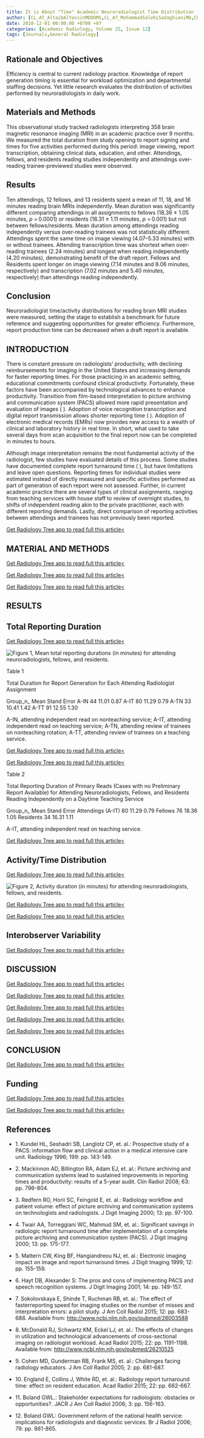 ```yaml
---
title: It is About "Time" Academic Neuroradiologist Time Distribution for Interpreting Brain MRIs
author: [CL_AT_AltaibAlYassinMDDOMS,CL_AT_MohammadSalehiSadaghianiMD,CL_AT_SuyashMohanMD,CL_AT_RNickBryanMDPhD,CL_AT_IlyaNasrallahMDPhD]
date: 2018-12-01 00:00:00 +0700 +07
categories: [Academic Radiology, Volume 25, Issue 12]
tags: [Journals,General Radiology]
---
```

## Rationale and Objectives

Efficiency is central to current radiology practice. Knowledge of report generation timing is essential for workload optimization and departmental staffing decisions. Yet little research evaluates the distribution of activities performed by neuroradiologists in daily work.

## Materials and Methods

This observational study tracked radiologists interpreting 358 brain magnetic resonance imaging (MRI) in an academic practice over 9 months. We measured the total duration from study opening to report signing and times for five activities performed during this period: image viewing, report transcription, obtaining clinical data, education, and other. Attendings, fellows, and residents reading studies independently and attendings over-reading trainee-previewed studies were observed.

## Results

Ten attendings, 12 fellows, and 13 residents spent a mean of 11, 18, and 16 minutes reading brain MRIs independently. Mean duration was significantly different comparing attendings in all assignments to fellows (18.36 ± 1.05 minutes, _p_ = 0.0001) or residents (16.31 ± 1.11 minutes, _p_ = 0.001) but not between fellows/residents. Mean duration among attendings reading independently versus over-reading trainees was not statistically different. Attendings spent the same time on image viewing (4.07–5.33 minutes) with or without trainees. Attending transcription time was shortest when over-reading trainees (2.24 minutes) and longest when reading independently (4.20 minutes), demonstrating benefit of the draft report. Fellows and Residents spent longer on image viewing (7.14 minutes and 8.06 minutes, respectively) and transcription (7.02 minutes and 5.40 minutes, respectively) than attendings reading independently.

## Conclusion

Neuroradiologist time/activity distributions for reading brain MRI studies were measured, setting the stage to establish a benchmark for future reference and suggesting opportunities for greater efficiency. Furthermore, report production time can be decreased when a draft report is available.

## INTRODUCTION

There is constant pressure on radiologists’ productivity, with declining reimbursements for imaging in the United States and increasing demands for faster reporting times. For those practicing in an academic setting, educational commitments confound clinical productivity. Fortunately, these factors have been accompanied by technological advances to enhance productivity. Transition from film-based interpretation to picture archiving and communication system (PACS) allowed more rapid presentation and evaluation of images ( ). Adoption of voice recognition transcription and digital report transmission allows shorter reporting time ( ). Adoption of electronic medical records (EMRs) now provides new access to a wealth of clinical and laboratory history in real time. In short, what used to take several days from scan acquisition to the final report now can be completed in minutes to hours.

Although image interpretation remains the most fundamental activity of the radiologist, few studies have evaluated details of this process. Some studies have documented complete report turnaround time ( ), but have limitations and leave open questions. Reporting times for individual studies were estimated instead of directly measured and specific activities performed as part of generation of each report were not assessed. Further, in current academic practice there are several types of clinical assignments, ranging from teaching services with house staff to review of overnight studies, to shifts of independent reading akin to the private practitioner, each with different reporting demands. Lastly, direct comparison of reporting activities between attendings and trainees has not previously been reported.

[Get Radiology Tree app to read full this article<](https://clinicalpub.com/app)

## MATERIAL AND METHODS

[Get Radiology Tree app to read full this article<](https://clinicalpub.com/app)

[Get Radiology Tree app to read full this article<](https://clinicalpub.com/app)

[Get Radiology Tree app to read full this article<](https://clinicalpub.com/app)

## RESULTS

## Total Reporting Duration

[Get Radiology Tree app to read full this article<](https://clinicalpub.com/app)

![Figure 1, Mean total reporting durations (in minutes) for attending neuroradiologists, fellows, and residents.](https://storage.googleapis.com/dl.dentistrykey.com/clinical/ItisAboutTimeAcademicNeuroradiologistTimeDistributionforInterpretingBrainMRIs/0_1s20S1076633218301971.jpg)

Table 1


Total Duration for Report Generation for Each Attending Radiologist Assignment


Group_n_ Mean Stand Error A-IN 44 11.01 0.87 A-IT 80 11.29 0.79 A-TN 33 10.41 1.42 A-TT 91 12.55 1.30

A-IN, attending independent read on nonteaching service; A-IT, attending independent read on teaching service; A-TN, attending review of trainees on nonteaching rotation; A-TT, attending review of trainees on a teaching service.


[Get Radiology Tree app to read full this article<](https://clinicalpub.com/app)

[Get Radiology Tree app to read full this article<](https://clinicalpub.com/app)

Table 2


Total Reporting Duration of Primary Reads (Cases with no Preliminary Report Available) for Attending Neuroradiologists, Fellows, and Residents Reading Independently on a Daytime Teaching Service


Group_n_ Mean Stand Error Attendings (A-IT) 80 11.29 0.79 Fellows 76 18.36 1.05 Residents 34 16.31 1.11

A-IT, attending independent read on teaching service.


[Get Radiology Tree app to read full this article<](https://clinicalpub.com/app)

## Activity/Time Distribution

[Get Radiology Tree app to read full this article<](https://clinicalpub.com/app)

![Figure 2, Activity duration (in minutes) for attending neuroradiologists, fellows, and residents.](https://storage.googleapis.com/dl.dentistrykey.com/clinical/ItisAboutTimeAcademicNeuroradiologistTimeDistributionforInterpretingBrainMRIs/1_1s20S1076633218301971.jpg)

[Get Radiology Tree app to read full this article<](https://clinicalpub.com/app)

[Get Radiology Tree app to read full this article<](https://clinicalpub.com/app)

## Interobserver Variability

[Get Radiology Tree app to read full this article<](https://clinicalpub.com/app)

## DISCUSSION

[Get Radiology Tree app to read full this article<](https://clinicalpub.com/app)

[Get Radiology Tree app to read full this article<](https://clinicalpub.com/app)

[Get Radiology Tree app to read full this article<](https://clinicalpub.com/app)

[Get Radiology Tree app to read full this article<](https://clinicalpub.com/app)

[Get Radiology Tree app to read full this article<](https://clinicalpub.com/app)

## CONCLUSION

[Get Radiology Tree app to read full this article<](https://clinicalpub.com/app)

## Funding

[Get Radiology Tree app to read full this article<](https://clinicalpub.com/app)

[Get Radiology Tree app to read full this article<](https://clinicalpub.com/app)

## References

- 1\. Kundel HL, Seshadri SB, Langlotz CP, et. al.: Prospective study of a PACS: information flow and clinical action in a medical intensive care unit. Radiology 1996; 199: pp. 143-149.


- 2\. Mackinnon AD, Billington RA, Adam EJ, et. al.: Picture archiving and communication systems lead to sustained improvements in reporting times and productivity: results of a 5-year audit. Clin Radiol 2008; 63: pp. 796-804.


- 3\. Redfern RO, Horii SC, Feingold E, et. al.: Radiology workflow and patient volume: effect of picture archiving and communication systems on technologists and radiologists. J Digit Imaging 2000; 13: pp. 97-100.


- 4\. Twair AA, Torreggiani WC, Mahmud SM, et. al.: Significant savings in radiologic report turnaround time after implementation of a complete picture archiving and communication system (PACS). J Digit Imaging 2000; 13: pp. 175-177.


- 5\. Mattern CW, King BF, Hangiandreou NJ, et. al.: Electronic imaging impact on image and report turnaround times. J Digit Imaging 1999; 12: pp. 155-159.


- 6\. Hayt DB, Alexander S: The pros and cons of implementing PACS and speech recognition systems. J Digit Imaging 2001; 14: pp. 149-157.


- 7\. Sokolovskaya E, Shinde T, Ruchman RB, et. al.: The effect of fasterreporting speed for imaging studies on the number of misses and interpretation errors: a pilot study. J Am Coll Radiol 2015; 12: pp. 683-688. Available from: http://www.ncbi.nlm.nih.gov/pubmed/26003588

- 8\. McDonald RJ, Schwartz KM, Eckel LJ, et. al.: The effects of changes in utilization and technological advancements of cross-sectional imaging on radiologist workload. Acad Radiol 2015; 22: pp. 1191-1198. Available from: http://www.ncbi.nlm.nih.gov/pubmed/26210525

- 9\. Cohen MD, Gunderman RB, Frank MS, et. al.: Challenges facing radiology educators. J Am Coll Radiol 2005; 2: pp. 681-687.


- 10\. England E, Collins J, White RD, et. al.: Radiology report turnaround time: effect on resident education. Acad Radiol 2015; 22: pp. 662-667.


- 11\. Boland GWL.: Stakeholder expectations for radiologists: obstacles or opportunities?. JACR J Am Coll Radiol 2006; 3: pp. 156-163.


- 12\. Boland GWL: Government reform of the national health service: implications for radiologists and diagnostic services. Br J Radiol 2006; 79: pp. 861-865.